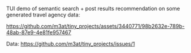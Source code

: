 TUI demo of semantic search + post results recommendation on some generated travel agency data:

https://github.com/m3at/tiny_projects/assets/3440771/98b2632e-789b-48ab-87e9-4e81fe957467

Data: https://github.com/m3at/tiny_projects/issues/1
